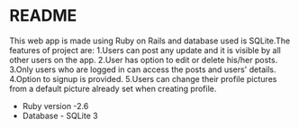 # README
This web app is made using Ruby on Rails and database used is SQLite.The features of project are:
1.Users can post any update and it is visible by all other users on the app.
2.User has option to edit or delete his/her posts.
3.Only users who are logged in can access the posts and users' details.
4.Option to signup is provided.
5.Users can change their profile pictures from a default picture already set when creating profile.

* Ruby version -2.6
* Database - SQLite 3
